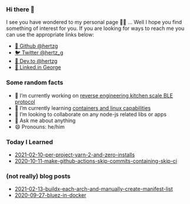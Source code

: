 ### Hi there 👋

I see you have wondered to my personal page 🧙‍♂️ ... Well I hope you find something of interest for you. If you are
looking for ways to reach me you can use the appropriate links below:

* [🐙 Github @hertzg](https://github.com/hertzg)
* [🐦 Twitter @hertz_g](https://twitter.com/hertz_g)
* [📝 Dev.to @hertzg](https://dev.to/hertzg/)
* [💼 Linked.in George](https://www.linkedin.com/in/george-kotchlamazashvili-52220085)

### Some random facts

- 🔭 I’m currently working on [reverse engineering kitchen scale BLE protocol](https://github.com/hertzg/etekcity)
- 🌱 I’m currently learning [containers and linux capabilities](https://twitter.com/Hertz_G/status/1310306592534016003)
- 👯 I’m looking to collaborate on any node-js related libs or apps
- 💬 Ask me about anything
- 😄 Pronouns: he/him

### Today I Learned

* [2021-02-10-per-project-yarn-2-and-zero-installs](til/2021-02-10-per-project-yarn-2-and-zero-installs.md)
* [2020-10-11-make-github-actions-skip-commits-containing-skip-ci](til/2020-10-11-make-github-actions-skip-commits-containing-skip-ci.md)

### (not really) blog posts

* [2021-02-13-buildx-each-arch-and-manually-create-manifest-list](blog/2021-02-13-buildx-each-arch-and-manually-create-manifest-list.md)
* [2020-09-27-bluez-in-docker](blog/2020-09-27-bluez-in-docker.md)

